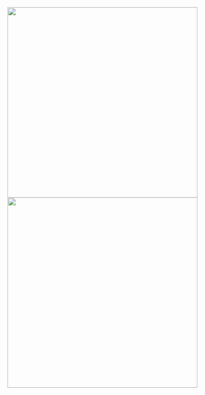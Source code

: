 
 <p>
 <img style="width:427px;" src="https://raw.githubusercontent.com/mofengfs/mofengfs/main/assets/giphy.gif" />
 <img style="width:427px;" src="https://raw.githubusercontent.com/mofengfs/mofengfs/main/assets/giphy.gif" />
</p>
